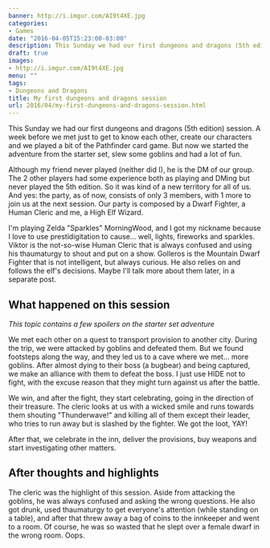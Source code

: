 ```yaml
---
banner: http://i.imgur.com/AI9t4XE.jpg
categories:
- Games
date: "2016-04-05T15:23:00-03:00"
description: This Sunday we had our first dungeons and dragons (5th edition) session.
draft: true
images:
- http://i.imgur.com/AI9t4XE.jpg
menu: ""
tags:
- Dungeons and Dragons
title: My first dungeons and dragons session
url: 2016/04/my-first-dungeons-and-dragons-session.html
---
```


This Sunday we had our first dungeons and dragons (5th edition) session. 
A week before we met just to get to know each other, create our characters and we played a bit of the Pathfinder card game. 
But now we started the adventure from the starter set, slew some goblins and had a lot of fun.

<!--more-->

Although my friend never played (neither did I), he is the DM of our group. 
The 2 other players had some experience both as playing and DMing but never played the 5th edition. 
So it was kind of a new territory for all of us. And yes: the party, as of now, consists of only 3 members, 
with 1 more to join us at the next session. 
Our party is composed by a Dwarf Fighter, a Human Cleric and me, a High Elf Wizard.

I'm playing Zelda "Sparkles" MorningWood, and I got my nickname because I love to use prestidigitation to cause... 
well, lights, fireworks and sparkles. 
Viktor is the not-so-wise Human Cleric that is always confused and using his thaumaturgy to shout and put on a show. 
Golleros is the Mountain Dwarf Fighter that is not intelligent, but always curious. 
He also relies on and follows the elf's decisions. Maybe I'll talk more about them later, in a separate post.

## What happened on this session

_This topic contains a few spoilers on the starter set adventure_

We met each other on a quest to transport provision to another city. 
During the trip, we were attacked by goblins and defeated them. 
But we found footsteps along the way, and they led us to a cave where we met... more goblins. 
After almost dying to their boss (a bugbear) and being captured, we make an alliance with them to defeat the boss. 
I just use HIDE not to fight, with the excuse reason that they might turn against us after the battle.

We win, and after the fight, they start celebrating, going in the direction of their treasure. 
The cleric looks at us with a wicked smile and runs towards them shouting "Thunderwave!" 
and killing all of them except their leader, who tries to run away but is slashed by the fighter. We got the loot, YAY!

After that, we celebrate in the inn, deliver the provisions, buy weapons and start investigating other matters.

## After thoughts and highlights

The cleric was the highlight of this session. Aside from attacking the goblins, 
he was always confused and asking the wrong questions. 
He also got drunk, used thaumaturgy to get everyone's attention (while standing on a table), 
and after that threw away a bag of coins to the innkeeper and went to a room. 
Of course, he was so wasted that he slept over a female dwarf in the wrong room. Oops.
